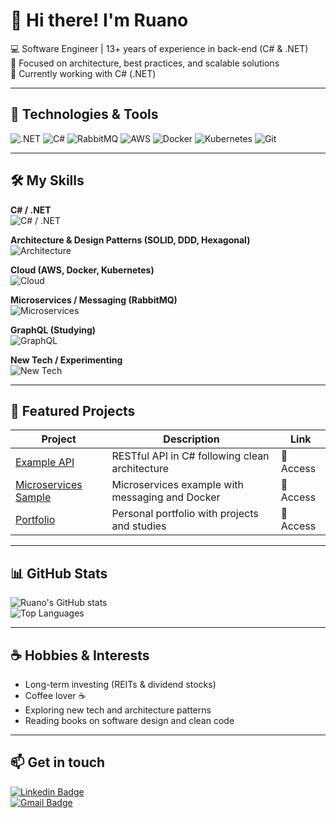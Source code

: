 # 👋 Hi there! I'm Ruano

💻 Software Engineer | 13+ years of experience in back-end (C# & .NET)  
🚀 Focused on architecture, best practices, and scalable solutions  
📌 Currently working with C# (.NET)  

---

## 🔧 Technologies & Tools

![.NET](https://img.shields.io/badge/.NET-512BD4?style=for-the-badge&logo=dotnet&logoColor=white)
![C#](https://img.shields.io/badge/C%23-239120?style=for-the-badge&logo=c-sharp&logoColor=white)
![RabbitMQ](https://img.shields.io/badge/RabbitMQ-FF6600?style=for-the-badge&logo=rabbitmq&logoColor=white)
![AWS](https://img.shields.io/badge/AWS-FF9900?style=for-the-badge&logo=amazon-aws&logoColor=white)
![Docker](https://img.shields.io/badge/Docker-2496ED?style=for-the-badge&logo=docker&logoColor=white)
![Kubernetes](https://img.shields.io/badge/Kubernetes-326CE5?style=for-the-badge&logo=kubernetes&logoColor=white)
![Git](https://img.shields.io/badge/Git-F05032?style=for-the-badge&logo=git&logoColor=white)

---

## 🛠️ My Skills

**C# / .NET**  
![C# / .NET](https://img.shields.io/badge/Skill-95%25-brightgreen)

**Architecture & Design Patterns (SOLID, DDD, Hexagonal)**  
![Architecture](https://img.shields.io/badge/Skill-90%25-brightgreen)

**Cloud (AWS, Docker, Kubernetes)**  
![Cloud](https://img.shields.io/badge/Skill-85%25-green)

**Microservices / Messaging (RabbitMQ)**  
![Microservices](https://img.shields.io/badge/Skill-40%25-yellow)

**GraphQL (Studying)**  
![GraphQL](https://img.shields.io/badge/Skill-20%25-orange)

**New Tech / Experimenting**  
![New Tech](https://img.shields.io/badge/Skill-10%25-red)

---

## 🚀 Featured Projects

| Project | Description | Link |
|---------|-----------|------|
| [Example API](https://github.com/ruano/EXAMPLE_API) | RESTful API in C# following clean architecture | 🔗 Access |
| [Microservices Sample](https://github.com/ruano/MICROSERVICES_SAMPLE) | Microservices example with messaging and Docker | 🔗 Access |
| [Portfolio](https://github.com/ruano/PORTFOLIO) | Personal portfolio with projects and studies | 🔗 Access |

---

## 📊 GitHub Stats

![Ruano's GitHub stats](https://github-readme-stats.vercel.app/api?username=ruano&show_icons=true&theme=dracula)  
![Top Languages](https://github-readme-stats.vercel.app/api/top-langs/?username=ruano&layout=compact&theme=dracula)

---

## ☕ Hobbies & Interests

- Long-term investing (REITs & dividend stocks)  
- Coffee lover ☕  
- Exploring new tech and architecture patterns  
- Reading books on software design and clean code  

---

## 📫 Get in touch

[![Linkedin Badge](https://img.shields.io/badge/-Ruano-blue?style=flat&logo=Linkedin&logoColor=white&link=https://www.linkedin.com/in/ruano-martinez)](https://www.linkedin.com/in/ruano-martinez)  
[![Gmail Badge](https://img.shields.io/badge/-ruano.martinez@gmail.com-c14438?style=flat&logo=Gmail&logoColor=white&link=mailto:ruano.martinez@gmail.com)]()

